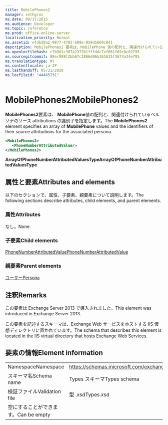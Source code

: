 ```yaml
---
title: MobilePhones2
manager: sethgros
ms.date: 09/17/2015
ms.audience: Developer
ms.topic: reference
ms.prod: office-online-server
localization_priority: Normal
ms.assetid: efdb30a2-9877-4703-b09e-059d1669c041
description: MobilePhones2 要素は、MobilePhone 値の配列と、関連付けられているペルソナのソース attributions の識別子を指定します。
ms.openlocfilehash: c7b9d1c307a2372b1fffddc7ef061f69cbc02f95
ms.sourcegitcommit: 88ec988f2bb67c1866d06b361615f3674a24e795
ms.translationtype: MT
ms.contentlocale: ja-JP
ms.lasthandoff: 05/31/2020
ms.locfileid: "44465731"
---
```

# <a name="mobilephones2"></a><span data-ttu-id="7f629-103">MobilePhones2</span><span class="sxs-lookup"><span data-stu-id="7f629-103">MobilePhones2</span></span>

<span data-ttu-id="7f629-104">**MobilePhones2**要素は、 **MobilePhone**値の配列と、関連付けられているペルソナのソース attributions の識別子を指定します。</span><span class="sxs-lookup"><span data-stu-id="7f629-104">The **MobilePhones2** element specifies an array of **MobilePhone** values and the identifiers of their source attributions for the associated persona.</span></span> 
  
```XML
<MobilePhones2>
   <PhoneNumberAttributedValue/>
</MobilePhones2>
```

 <span data-ttu-id="7f629-105">**ArrayOfPhoneNumberAttributedValuesType**</span><span class="sxs-lookup"><span data-stu-id="7f629-105">**ArrayOfPhoneNumberAttributedValuesType**</span></span>
## <a name="attributes-and-elements"></a><span data-ttu-id="7f629-106">属性と要素</span><span class="sxs-lookup"><span data-stu-id="7f629-106">Attributes and elements</span></span>

<span data-ttu-id="7f629-107">以下のセクションで、属性、子要素、親要素について説明します。</span><span class="sxs-lookup"><span data-stu-id="7f629-107">The following sections describe attributes, child elements, and parent elements.</span></span>
  
### <a name="attributes"></a><span data-ttu-id="7f629-108">属性</span><span class="sxs-lookup"><span data-stu-id="7f629-108">Attributes</span></span>

<span data-ttu-id="7f629-109">なし。</span><span class="sxs-lookup"><span data-stu-id="7f629-109">None.</span></span>
  
### <a name="child-elements"></a><span data-ttu-id="7f629-110">子要素</span><span class="sxs-lookup"><span data-stu-id="7f629-110">Child elements</span></span>

[<span data-ttu-id="7f629-111">PhoneNumberAttributedValue</span><span class="sxs-lookup"><span data-stu-id="7f629-111">PhoneNumberAttributedValue</span></span>](phonenumberattributedvalue.md)
  
### <a name="parent-elements"></a><span data-ttu-id="7f629-112">親要素</span><span class="sxs-lookup"><span data-stu-id="7f629-112">Parent elements</span></span>

[<span data-ttu-id="7f629-113">ユーザー</span><span class="sxs-lookup"><span data-stu-id="7f629-113">Persona</span></span>](persona.md)
  
## <a name="remarks"></a><span data-ttu-id="7f629-114">注釈</span><span class="sxs-lookup"><span data-stu-id="7f629-114">Remarks</span></span>

<span data-ttu-id="7f629-115">この要素は Exchange Server 2013 で導入されました。</span><span class="sxs-lookup"><span data-stu-id="7f629-115">This element was introduced in Exchange Server 2013.</span></span>
  
<span data-ttu-id="7f629-116">この要素を記述するスキーマは、Exchange Web サービスをホストする IIS 仮想ディレクトリに置かれています。</span><span class="sxs-lookup"><span data-stu-id="7f629-116">The schema that describes this element is located in the IIS virtual directory that hosts Exchange Web Services.</span></span>
  
## <a name="element-information"></a><span data-ttu-id="7f629-117">要素の情報</span><span class="sxs-lookup"><span data-stu-id="7f629-117">Element information</span></span>

|||
|:-----|:-----|
|<span data-ttu-id="7f629-118">Namespace</span><span class="sxs-lookup"><span data-stu-id="7f629-118">Namespace</span></span>  <br/> |https://schemas.microsoft.com/exchange/services/2006/types  <br/> |
|<span data-ttu-id="7f629-119">スキーマ名</span><span class="sxs-lookup"><span data-stu-id="7f629-119">Schema name</span></span>  <br/> |<span data-ttu-id="7f629-120">Types スキーマ</span><span class="sxs-lookup"><span data-stu-id="7f629-120">Types schema</span></span>  <br/> |
|<span data-ttu-id="7f629-121">検証ファイル</span><span class="sxs-lookup"><span data-stu-id="7f629-121">Validation file</span></span>  <br/> |<span data-ttu-id="7f629-122">型 .xsd</span><span class="sxs-lookup"><span data-stu-id="7f629-122">Types.xsd</span></span>  <br/> |
|<span data-ttu-id="7f629-123">空にすることができます。</span><span class="sxs-lookup"><span data-stu-id="7f629-123">Can be empty</span></span>  <br/> ||
   

